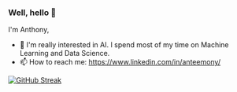 ### Well, hello 👋

I'm Anthony,

- 🔭 I'm really interested in AI. I spend most of my time on Machine Learning and Data Science.
- 📫 How to reach me: https://www.linkedin.com/in/anteemony/

[![GitHub Streak](https://github-readme-streak-stats.herokuapp.com?user=Anteemony&theme=transparent)](https://git.io/streak-stats)

<!--
**Anteemony/Anteemony** is a ✨ _special_ ✨ repository because its `README.md` (this file) appears on your GitHub profile.

Here are some ideas to get you started:

- 🔭 I’m currently working on ...
- 🌱 I’m currently learning ...
- 👯 I’m looking to collaborate on ...
- 🤔 I’m looking for help with ...
- 💬 Ask me about ...
- 📫 How to reach me: ...
- 😄 Pronouns: ...
- ⚡ Fun fact: ...
-->
